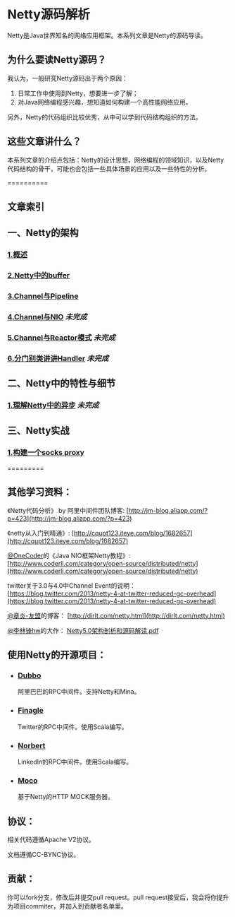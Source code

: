Netty源码解析
====

Netty是Java世界知名的网络应用框架。本系列文章是Netty的源码导读。

## 为什么要读Netty源码？

我认为，一般研究Netty源码出于两个原因：

1. 日常工作中使用到Netty，想要进一步了解；
2. 对Java网络编程感兴趣，想知道如何构建一个高性能网络应用。

另外，Netty的代码组织比较优秀，从中可以学到代码结构组织的方法。

## 这些文章讲什么？

本系列文章的介绍点包括：Netty的设计思想，网络编程的领域知识，以及Netty代码结构的骨干，可能也会包括一些具体场景的应用以及一些特性的分析。

==========

## 文章索引

## 一、Netty的架构

### [1.概述](https://github.com/code4craft/netty-learning/blob/master/ch1-overview.md)
### [2.Netty中的buffer](https://github.com/code4craft/netty-learning/blob/master/ch2-buffer.md)
### [3.Channel与Pipeline](https://github.com/code4craft/netty-learning/blob/master/ch3-pipeline.md)
### [4.Channel与NIO](https://github.com/code4craft/netty-learning/blob/master/ch4-channel-lifecycle.md) *未完成*
### [5.Channel与Reactor模式](https://github.com/code4craft/netty-learning/blob/master/ch5-channel-nio.md) *未完成*
### [6.分门别类讲讲Handler](https://github.com/code4craft/netty-learning/blob/master/ch6-handler.md) *未完成*

## 二、Netty中的特性与细节

### [1.理解Netty中的异步](https://github.com/code4craft/netty-learning/blob/master/detail/ch1-async-in-netty.md) *未完成*

## 三、Netty实战

### [1.构建一个socks proxy](https://github.com/code4craft/netty-learning/blob/master/socks-proxy-by-netty.md)

=========

## 其他学习资料：

《Netty代码分析》 by 阿里中间件团队博客:
[http://jm-blog.aliapp.com/?p=423](http://jm-blog.aliapp.com/?p=423)

《netty从入门到精通》:
[http://cqupt123.iteye.com/blog/1682657](http://cqupt123.iteye.com/blog/1682657)

[@OneCoder](http://weibo.com/kubicoder)的《Java NIO框架Netty教程》:
[http://www.coderli.com/category/open-source/distributed/netty](http://www.coderli.com/category/open-source/distributed/netty)

twitter关于3.0与4.0中Channel Event的说明：
[https://blog.twitter.com/2013/netty-4-at-twitter-reduced-gc-overhead](https://blog.twitter.com/2013/netty-4-at-twitter-reduced-gc-overhead)

[@章炎-友盟](http://weibo.com/dirlt)的博客：
[http://dirlt.com/netty.html](http://dirlt.com/netty.html)

[@李林锋hw](http://weibo.com/lilinfeng)的大作： [Netty5.0架构剖析和源码解读.pdf](http://vdisk.weibo.com/s/C9LV9iVqH13rW)

## 使用Netty的开源项目：

* ### [Dubbo](https://github.com/alibaba/dubbo)

	阿里巴巴的RPC中间件。支持Netty和Mina。

* ### [Finagle](https://github.com/twitter/finagle)

	Twitter的RPC中间件。使用Scala编写。
	
* ### [Norbert](https://github.com/rhavyn/norbert)

	LinkedIn的RPC中间件。使用Scala编写。

* ### [Moco](https://github.com/dreamhead/moco)

	基于Netty的HTTP MOCK服务器。

## 协议：

相关代码遵循Apache V2协议。

文档遵循CC-BYNC协议。

## 贡献：

你可以fork分支，修改后并提交pull request。pull request接受后，我会将你提升为项目commiter，并加入到贡献者名单里。